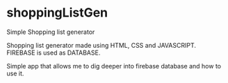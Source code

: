 # shoppingListGen
Simple Shopping list generator 



Shopping list generator made using HTML, CSS and JAVASCRIPT.
FIREBASE is used as DATABASE.

Simple app that allows me to dig deeper into firebase database and how to use it.
